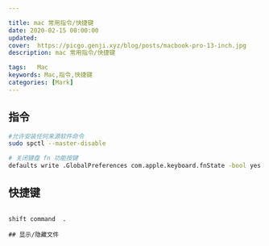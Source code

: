 ```yaml
---

title: mac 常用指令/快捷键 
date: 2020-02-15 00:00:00
updated: 
cover:  https://picgo.genji.xyz/blog/posts/macbook-pro-13-inch.jpg
description: mac 常用指令/快捷键 

tags:  	Mac
keywords: Mac,指令,快捷键
categories: [Mark]
---
```




##  指令

```bash
#允许安装任何来源软件命令
sudo spctl --master-disable

# 关闭键盘 fn 功能按键 
defaults write .GlobalPreferences com.apple.keyboard.fnState -bool yes

```



## 快捷键

```

shift command  .   

## 显示/隐藏文件 


```

